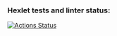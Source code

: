 ### Hexlet tests and linter status:
[![Actions Status](https://github.com/a-silanov/frontend-project-lvl1/workflows/hexlet-check/badge.svg)](https://github.com/a-silanov/frontend-project-lvl1/actions)